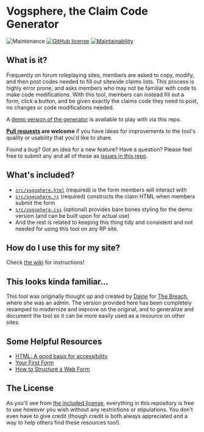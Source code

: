 # Vogsphere, the Claim Code Generator

![Maintenance](https://img.shields.io/maintenance/yes/2020) [![GitHub license](https://img.shields.io/github/license/rp-magrathea/vogsphere)](https://github.com/rp-magrathea/vogsphere/blob/master/LICENSE)
[![Maintainability](https://api.codeclimate.com/v1/badges/013e0bf183119107f68a/maintainability)](https://codeclimate.com/github/rp-magrathea/vogsphere/maintainability)

## What is it?

Frequently on forum roleplaying sites, members are asked to copy, modify, and then post codes needed to fill out sitewide claims lists. This process is highly error prone, and asks members who may not be familiar with code to make code modifications. With this tool, members can instead fill out a form, click a button, and be given exactly the claims code they need to post, no changes or code modifications needed.

A [demo version of the generator](/src/vogsphere.html) is available to play with via this repo.

**[Pull requests](https://help.github.com/en/github/collaborating-with-issues-and-pull-requests/creating-a-pull-request) are welcome** if you have ideas for improvements to the tool's quality or usability that you'd like to share. 

Found a bug? Got an idea for a new feature? Have a question? Please feel free to submit any and all of these as [issues in this repo](https://github.com/rp-magrathea/vogsphere/issues).

## What's included?

- [`src/vogsphere.html`](src/vogsphere.html) (required) is the form members will interact with
- [`src/vogsphere.js`](src/vogsphere.js) (required) constructs the claim HTML when members submit the form
- [`src/vogsphere.css`](src/vogsphere.css) (optional) provides bare bones styling for the demo version (and can be built upon for actual use)
- And the rest is related to keeping this thing tidy and consistent and not needed for using this tool on any RP site.

## How do I use this for my site?

Check [the wiki](https://github.com/rp-magrathea/vogsphere/wiki) for instructions!

## This looks kinda familiar...

This tool was originally thought up and created by [Daine](https://daine.dev) for [The Breach](https://breached.jcink.net/), where she was an admin. The version provided here has been completely revamped to modernize and improve on the original, and to generalize and document the tool so it can be more easily used as a resource on other sites.

## Some Helpful Resources

- [HTML: A good basis for accessibility](https://developer.mozilla.org/en-US/docs/Learn/Accessibility/HTML)
- [Your First Form](https://developer.mozilla.org/en-US/docs/Learn/Forms/Your_first_form)
- [How to Structure a Web Form](https://developer.mozilla.org/en-US/docs/Learn/Forms/How_to_structure_a_web_form)

## The License

As you'll see from [the included license](LICENSE), everything in this repository is free to use however you wish without any restrictions or stipulations. You don’t even have to give credit (though credit is both always appreciated and a way to help others find these resources too!).
